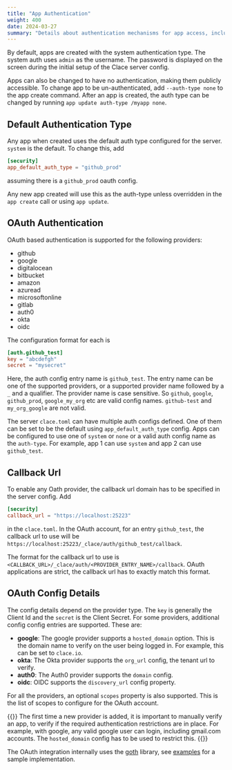 ```yaml
---
title: "App Authentication"
weight: 400
date: 2024-03-27
summary: "Details about authentication mechanisms for app access, including OAuth based auth"
---
```


By default, apps are created with the system authentication type. The system auth uses `admin` as the username. The password is displayed on the screen during the initial setup of the Clace server config.

Apps can also be changed to have no authentication, making them publicly accessible. To change app to be un-authenticated, add `--auth-type none` to the app create command. After an app is created, the auth type can be changed by running `app update auth-type /myapp none`.

## Default Authentication Type

Any app when created uses the default auth type configured for the server. `system` is the default. To change this, add

```toml {filename="clace.toml"}
[security]
app_default_auth_type = "github_prod"
```

assuming there is a `github_prod` oauth config.

Any new app created will use this as the auth-type unless overridden in the `app create` call or using `app update`.

## OAuth Authentication

OAuth based authentication is supported for the following providers:

- github
- google
- digitalocean
- bitbucket
- amazon
- azuread
- microsoftonline
- gitlab
- auth0
- okta
- oidc

The configuration format for each is

```toml {filename="clace.toml"}
[auth.github_test]
key = "abcdefgh"
secret = "mysecret"
```

Here, the auth config entry name is `github_test`. The entry name can be one of the supported providers, or a supported provider name followed by a `_` and a qualifier. The provider name is case sensitive. So `github`, `google`, `github_prod`, `google_my_org` etc are valid config names. `github-test` and `my_org_google` are not valid.

The server `clace.toml` can have multiple auth configs defined. One of them can be set to be the default using `app_default_auth_type` config. Apps can be configured to use one of `system` or `none` or a valid auth config name as the `auth-type`. For example, app 1 can use `system` and app 2 can use `github_test`.

## Callback Url

To enable any Oath provider, the callback url domain has to be specified in the server config. Add

```toml {filename="clace.toml"}
[security]
callback_url = "https://localhost:25223"
```

in the `clace.toml`. In the OAuth account, for an entry `github_test`, the callback url to use will be `https://localhost:25223/_clace/auth/github_test/callback`.

The format for the callback url to use is `<CALLBACK_URL>/_clace/auth/<PROVIDER_ENTRY_NAME>/callback`. OAuth applications are strict, the callback url has to exactly match this format.

## OAuth Config Details

The config details depend on the provider type. The `key` is generally the Client Id and the `secret` is the Client Secret. For some providers, additional config config entries are supported. These are:

- **google**: The google provider supports a `hosted_domain` option. This is the domain name to verify on the user being logged in. For example, this can be set to `clace.io`.
- **okta**: The Okta provider supports the `org_url` config, the tenant url to verify.
- **auth0**: The Auth0 provider supports the `domain` config.
- **oidc**: OIDC supports the `discovery_url` config property.

For all the providers, an optional `scopes` property is also supported. This is the list of scopes to configure for the OAuth account.

{{<callout type="warning" >}}
The first time a new provider is added, it is important to manually verify an app, to verify if the required authentication restrictions are in place. For example, with google, any valid google user can login, including gmail.com accounts. The `hosted_domain` config has to be used to restrict this.
{{</callout>}}

The OAuth integration internally uses the [goth](https://github.com/markbates/goth) library, see [examples](https://github.com/markbates/goth/blob/master/examples/main.go) for a sample implementation.
